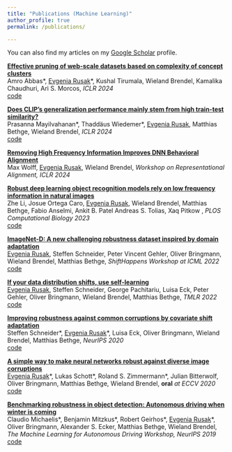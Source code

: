 ```yaml
---
title: "Publications (Machine Learning)"
author_profile: true
permalink: /publications/

---
```


You can also find my articles on my [Google Scholar](https://scholar.google.com/citations?user=XKc19kkAAAAJ&hl=en&oi=ao) profile.

[**Effective pruning of web-scale datasets based on complexity of concept clusters**](https://openreview.net/forum?id=CtOA9aN8fr)\
Amro Abbas\*, <ins>Evgenia Rusak</ins>\*, Kushal Tirumala, Wieland Brendel, Kamalika Chaudhuri, Ari S. Morcos, *ICLR 2024* \
[code](https://github.com/amro-kamal/effective_pruning)

[**Does CLIP’s generalization performance mainly stem from high train-test similarity?**](https://openreview.net/forum?id=tnBaiidobu)\
Prasanna Mayilvahanan\*, Thaddäus Wiedemer\*, <ins>Evgenia Rusak</ins>, Matthias Bethge, Wieland Brendel, *ICLR 2024* \
[code](https://github.com/brendel-group/clip-ood)

[**Removing High Frequency Information Improves DNN Behavioral Alignment**](https://openreview.net/forum?id=Ho0x9DgdZw)\
Max Wolff,  <ins>Evgenia Rusak</ins>, Wieland Brendel, *Workshop on Representational Alignment, ICLR 2024*

[**Robust deep learning object recognition models rely on low frequency information in natural images**](https://journals.plos.org/ploscompbiol/article?id=10.1371/journal.pcbi.1010932) \
Zhe Li, Josue Ortega Caro,  <ins>Evgenia Rusak</ins>, Wieland Brendel, Matthias Bethge, Fabio Anselmi, Ankit B. Patel Andreas S. Tolias, Xaq Pitkow , *PLOS Computational Biology 2023* \
[code](https://github.com/lizhe07/blur-net)

[**ImageNet-D: A new challenging robustness dataset inspired by domain adaptation**](https://openreview.net/forum?id=LiC2vmzbpMO) \
<ins>Evgenia Rusak</ins>, Steffen Schneider, Peter Vincent Gehler, Oliver Bringmann, Wieland Brendel, Matthias Bethge, *ShiftHappens Workshop at ICML 2022* \
[code](https://github.com/bethgelab/robustness/tree/main/examples/imagenet_d)

[**If your data distribution shifts, use self-learning**](https://openreview.net/forum?id=1oEvY1a67c1) \
<ins>Evgenia Rusak</ins>, Steffen Schneider, George Pachitariu, Luisa Eck, Peter Gehler, Oliver Bringmann, Wieland Brendel, Matthias Bethge, *TMLR 2022* \
[code](https://github.com/bethgelab/robustness)

[**Improving robustness against common corruptions by covariate shift adaptation**](https://arxiv.org/abs/2006.16971) \
Steffen Schneider\*, <ins>Evgenia Rusak</ins>\*, Luisa Eck, Oliver Bringmann, Wieland Brendel, Matthias Bethge, *NeurIPS 2020* \
[code](https://github.com/bethgelab/robustness)

[**A simple way to make neural networks robust against diverse image corruptions**](https://arxiv.org/abs/2001.06057) \
<ins>Evgenia Rusak</ins>\*, Lukas Schott\*, Roland S. Zimmermann\*, Julian Bitterwolf, Oliver Bringmann, Matthias Bethge, Wieland Brendel, **oral** *at ECCV 2020* \
[code](https://github.com/bethgelab/game-of-noise)

[**Benchmarking robustness in object detection: Autonomous driving when winter is coming**](https://arxiv.org/abs/1907.07484) \
Claudio Michaelis\*, Benjamin Mitzkus\*, Robert Geirhos\*, <ins>Evgenia Rusak</ins>\*, Oliver Bringmann, Alexander S. Ecker, Matthias Bethge, Wieland Brendel, *The Machine Learning for Autonomous Driving Workshop, NeurIPS 2019* \
[code](https://github.com/bethgelab/robust-detection-benchmark)
